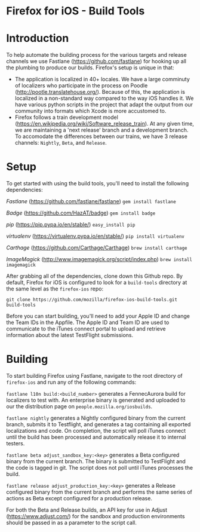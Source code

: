 # Firefox for iOS - Build Tools

# Introduction

To help automate the building process for the various targets and release channels we use Fastlane (https://github.com/fastlane) for hooking up all the plumbing to produce our builds. Firefox's setup is unique in that:

* The application is localized in 40+ locales. We have a large comminuty of localizers who participate in the process on Poodle (http://pootle.translatehouse.org/). Because of this, the application is localized in a non-standard way compared to the way iOS handles it. We have various python scripts in the project that adapt the output from our community into formats which Xcode is more accustomed to.
* Firefox follows a train development model (https://en.wikipedia.org/wiki/Software_release_train). At any given time, we are maintaining a 'next release' branch and a development branch. To accomodate the differences between our trains, we have 3 release channels: `Nightly`, `Beta`, and `Release`.

# Setup

To get started with using the build tools, you'll need to install the following dependencies:

_Fastlane_ (https://github.com/fastlane/fastlane) `gem install fastlane`

_Badge_ (https://github.com/HazAT/badge) `gem install badge`

_pip_ (https://pip.pypa.io/en/stable/) `easy_install pip`

_virtualenv_ (https://virtualenv.pypa.io/en/stable/) `pip install virtualenv`

_Carthage_ (https://github.com/Carthage/Carthage) `brew install carthage`

_ImageMagick_ (http://www.imagemagick.org/script/index.php) `brew install imagemagick`

After grabbing all of the dependencies, clone down this Github repo. By default, Firefox for iOS is configured to look for a `build-tools` directory at the same level as the `firefox-ios` repo:

`git clone https://github.com/mozilla/firefox-ios-build-tools.git build-tools`

Before you can start building, you'll need to add your Apple ID and change the Team IDs in the Appfile. The Apple ID and Team ID are used to communicate to the iTunes connect portal to upload and retrieve information about the latest TestFlight submissions.

# Building

To start building Firefox using Fastlane, navigate to the root directory of `firefox-ios` and run any of the following commands:

`fastlane l10n build:<build_number>` generates a FennecAurora build for localizers to test with. An enterprise binary is generated and uploaded to our the distribution page on `people.mozilla.org/iosbuilds`.

`fastlane nightly` generates a Nightly configured binary from the current branch, submits it to Testflight, and generates a tag containing all exported localizations and code. On completion, the script will poll iTunes connect until the build has been processed and automatically release it to internal testers.

`fastlane beta adjust_sandbox_key:<key>` generates a Beta configured binary from the current branch. The binary is submitted to TestFlight and the code is tagged in git. The script does not poll until iTunes processes the build.

`fastlane release adjust_production_key:<key>` generates a Release configured binary from the current branch and performs the same series of actions as Beta except configured for a production release.

For both the Beta and Release builds, an API key for use in Adjust (https://www.adjust.com/) for the sandbox and production environments should be passed in as a parameter to the script call.


